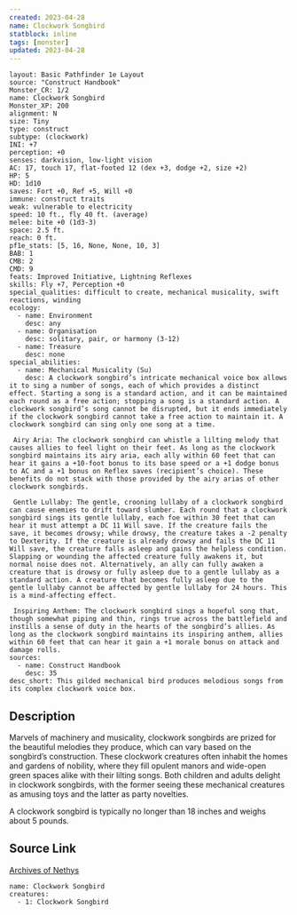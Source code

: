 ```yaml
---
created: 2023-04-28
name: Clockwork Songbird
statblock: inline
tags: [monster]
updated: 2023-04-28
---
```

```statblock
layout: Basic Pathfinder 1e Layout
source: "Construct Handbook"
Monster_CR: 1/2
name: Clockwork Songbird
Monster_XP: 200
alignment: N
size: Tiny
type: construct
subtype: (clockwork)
INI: +7
perception: +0
senses: darkvision, low-light vision
AC: 17, touch 17, flat-footed 12 (dex +3, dodge +2, size +2)
HP: 5
HD: 1d10
saves: Fort +0, Ref +5, Will +0
immune: construct traits
weak: vulnerable to electricity
speed: 10 ft., fly 40 ft. (average)
melee: bite +0 (1d3-3)
space: 2.5 ft.
reach: 0 ft.
pf1e_stats: [5, 16, None, None, 10, 3]
BAB: 1
CMB: 2
CMD: 9
feats: Improved Initiative, Lightning Reflexes
skills: Fly +7, Perception +0
special_qualities: difficult to create, mechanical musicality, swift reactions, winding
ecology:
  - name: Environment
    desc: any
  - name: Organisation
    desc: solitary, pair, or harmony (3-12)
  - name: Treasure
    desc: none
special_abilities:
  - name: Mechanical Musicality (Su)
    desc: A clockwork songbird’s intricate mechanical voice box allows it to sing a number of songs, each of which provides a distinct effect. Starting a song is a standard action, and it can be maintained each round as a free action; stopping a song is a standard action. A clockwork songbird’s song cannot be disrupted, but it ends immediately if the clockwork songbird cannot take a free action to maintain it. A clockwork songbird can sing only one song at a time.

 Airy Aria: The clockwork songbird can whistle a lilting melody that causes allies to feel light on their feet. As long as the clockwork songbird maintains its airy aria, each ally within 60 feet that can hear it gains a +10-foot bonus to its base speed or a +1 dodge bonus to AC and a +1 bonus on Reflex saves (recipient’s choice). These benefits do not stack with those provided by the airy arias of other clockwork songbirds.

 Gentle Lullaby: The gentle, crooning lullaby of a clockwork songbird can cause enemies to drift toward slumber. Each round that a clockwork songbird sings its gentle lullaby, each foe within 30 feet that can hear it must attempt a DC 11 Will save. If the creature fails the save, it becomes drowsy; while drowsy, the creature takes a -2 penalty to Dexterity. If the creature is already drowsy and fails the DC 11 Will save, the creature falls asleep and gains the helpless condition. Slapping or wounding the affected creature fully awakens it, but normal noise does not. Alternatively, an ally can fully awaken a creature that is drowsy or fully asleep due to a gentle lullaby as a standard action. A creature that becomes fully asleep due to the gentle lullaby cannot be affected by gentle lullaby for 24 hours. This is a mind-affecting effect.

 Inspiring Anthem: The clockwork songbird sings a hopeful song that, though somewhat piping and thin, rings true across the battlefield and instills a sense of duty in the hearts of the songbird’s allies. As long as the clockwork songbird maintains its inspiring anthem, allies within 60 feet that can hear it gain a +1 morale bonus on attack and damage rolls.
sources:
  - name: Construct Handbook
    desc: 35
desc_short: This gilded mechanical bird produces melodious songs from its complex clockwork voice box.
```
## Description
Marvels of machinery and musicality, clockwork songbirds are prized for the beautiful melodies they produce, which can vary based on the songbird’s construction. These clockwork creatures often inhabit the homes and gardens of nobility, where they fill opulent manors and wide-open green spaces alike with their lilting songs. Both children and adults delight in clockwork songbirds, with the former seeing these mechanical creatures as amusing toys and the latter as party novelties.

 A clockwork songbird is typically no longer than 18 inches and weighs about 5 pounds.
## Source Link
[Archives of Nethys](https://aonprd.com/MonsterDisplay.aspx?ItemName=Clockwork%20Songbird)
```encounter-table
name: Clockwork Songbird
creatures:
  - 1: Clockwork Songbird
```
